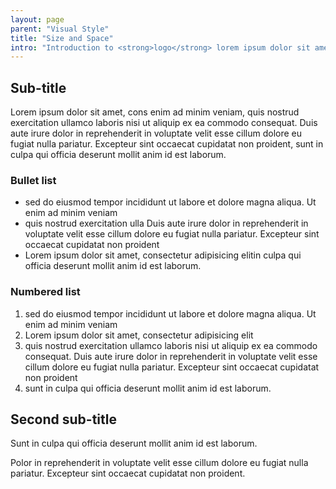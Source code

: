 ```yaml
---
layout: page
parent: "Visual Style"
title: "Size and Space"
intro: "Introduction to <strong>logo</strong> lorem ipsum dolor sit amet"
---
```


## Sub-title

Lorem ipsum dolor sit amet, cons enim ad minim veniam, quis nostrud exercitation ullamco laboris nisi ut aliquip ex ea commodo consequat. Duis aute irure dolor in reprehenderit in voluptate velit esse cillum dolore eu fugiat nulla pariatur. Excepteur sint occaecat cupidatat non proident, sunt in culpa qui officia deserunt mollit anim id est laborum.

### Bullet list

* sed do eiusmod tempor incididunt ut labore et dolore magna aliqua. Ut enim ad minim veniam
* quis nostrud exercitation ulla Duis aute irure dolor in reprehenderit in voluptate velit esse cillum dolore eu fugiat nulla pariatur. Excepteur sint occaecat cupidatat non proident
* Lorem ipsum dolor sit amet, consectetur adipisicing elitin culpa qui officia deserunt mollit anim id est laborum.

### Numbered list

1. sed do eiusmod tempor incididunt ut labore et dolore magna aliqua. Ut enim ad minim veniam
1. Lorem ipsum dolor sit amet, consectetur adipisicing elit
1. quis nostrud exercitation ullamco laboris nisi ut aliquip ex ea commodo consequat. Duis aute irure dolor in reprehenderit in voluptate velit esse cillum dolore eu fugiat nulla pariatur. Excepteur sint occaecat cupidatat non proident
1. sunt in culpa qui officia deserunt mollit anim id est laborum.

## Second sub-title

Sunt in culpa qui officia deserunt mollit anim id est laborum.

Polor in reprehenderit in voluptate velit esse cillum dolore eu fugiat nulla pariatur. Excepteur sint occaecat cupidatat non proident.
